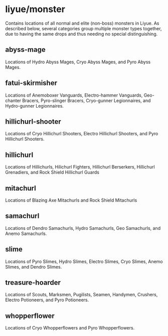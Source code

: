 # liyue/monster

Contains locations of all normal and elite (non-boss) monsters in Liyue. As described below, several categories group multiple monster types together, due to having the same drops and thus needing no special distinguishing.

## abyss-mage

Locations of Hydro Abyss Mages, Cryo Abyss Mages, and Pyro Abyss Mages.

## fatui-skirmisher

Locations of Anemoboxer Vanguards, Electro-hammer Vanguards, Geo-chanter Bracers, Pyro-slinger Bracers, Cryo-gunner Legionnaires, and Hydro-gunner Legionnaires.

## hillichurl-shooter

Locations of Cryo Hillichurl Shooters, Electro Hillichurl Shooters, and Pyro Hillichurl Shooters.

## hillichurl

Locations of Hillichurls, Hilichurl Fighters, Hillichurl Berserkers, Hillichurl Grenadiers, and Rock Shield Hillichurl Guards

## mitachurl

Locations of Blazing Axe Mitachurls and Rock Shield Mitachurls

## samachurl

Locations of Dendro Samachurls, Hydro Samachurls, Geo Samachurls, and Anemo Samachurls.

## slime

Locations of Pyro Slimes, Hydro Slimes, Electro Slimes, Cryo Slimes, Anemo Slimes, and Dendro Slimes.

## treasure-hoarder

Locations of Scouts, Marksmen, Pugilists, Seamen, Handymen, Crushers, Electro Potioneers, and Pyro Potioneers.

## whopperflower

Locations of Cryo Whopperflowers and Pyro Whopperflowers.

